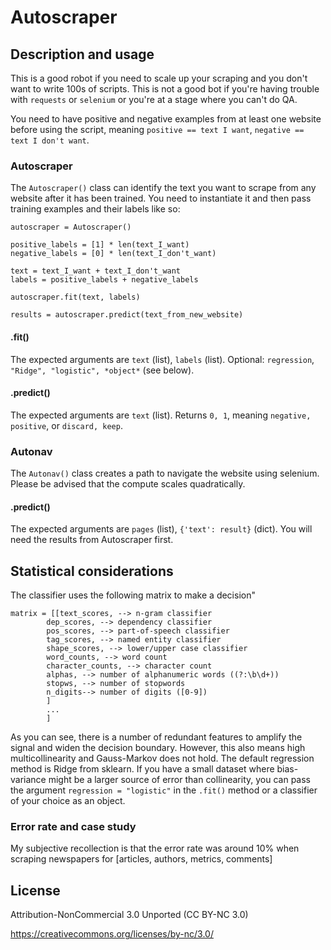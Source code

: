 # Autoscraper

## Description and usage

This is a good robot if you need to scale up your scraping and you don't want to write 100s of scripts. This is not a good bot if you're having trouble with `requests` or `selenium` or you're at a stage where you can't do QA.

You need to have positive and negative examples from at least one website before using the script, meaning `positive == text I want`, `negative == text I don't want`. 

### Autoscraper
The `Autoscraper()` class can identify the text you want to scrape from any website after it has been trained. You need to instantiate it and then pass training examples and their labels like so:

```
autoscraper = Autoscraper()

positive_labels = [1] * len(text_I_want)
negative_labels = [0] * len(text_I_don't_want)

text = text_I_want + text_I_don't_want
labels = positive_labels + negative_labels

autoscraper.fit(text, labels)

results = autoscraper.predict(text_from_new_website)

```

#### .fit()
The expected arguments are `text` (list), `labels` (list). Optional: `regression`, `"Ridge", "logistic", *object*` (see below). 

#### .predict()
The expected arguments are `text` (list). Returns `0, 1`, meaning `negative, positive`, or `discard, keep`.

### Autonav

The `Autonav()` class creates a path to navigate the website using selenium. Please be advised that the compute scales quadratically. 

#### .predict()
The expected arguments are `pages` (list), `{'text': result}` (dict). You will need the results from Autoscraper first.

## Statistical considerations

The classifier uses the following matrix to make a decision"

```
matrix = [[text_scores, --> n-gram classifier
        dep_scores, --> dependency classifier
        pos_scores, --> part-of-speech classifier
        tag_scores, --> named entity classifier
        shape_scores, --> lower/upper case classifier
        word_counts, --> word count
        character_counts, --> character count
        alphas, --> number of alphanumeric words ((?:\b\d+))
        stopws, --> number of stopwords
        n_digits--> number of digits ([0-9])
        ]
        ...
        ]
```

As you can see, there is a number of redundant features to amplify the signal and widen the decision boundary. However, this also means high multicollinearity and Gauss-Markov does not hold. The default regression method is Ridge from sklearn. If you have a small dataset where bias-variance might be a larger source of error than collinearity, you can pass the argument `regression = "logistic"` in the `.fit()` method or a classifier of your choice as an object.

### Error rate and case study
My subjective recollection is that the error rate was around 10% when scraping newspapers for [articles, authors, metrics, comments]

## License

Attribution-NonCommercial 3.0 Unported (CC BY-NC 3.0)

https://creativecommons.org/licenses/by-nc/3.0/
